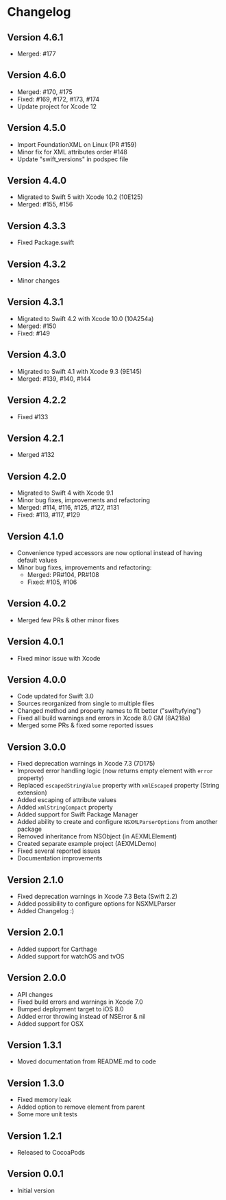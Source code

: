 # Changelog

## Version 4.6.1

- Merged: #177

## Version 4.6.0

- Merged: #170, #175
- Fixed: #169, #172, #173, #174
- Update project for Xcode 12

## Version 4.5.0

- Import FoundationXML on Linux (PR #159)
- Minor fix for XML attributes order #148
- Update "swift_versions" in podspec file

## Version 4.4.0

- Migrated to Swift 5 with Xcode 10.2 (10E125)
- Merged: #155, #156

## Version 4.3.3

- Fixed Package.swift

## Version 4.3.2

- Minor changes

## Version 4.3.1

- Migrated to Swift 4.2 with Xcode 10.0 (10A254a)
- Merged: #150
- Fixed: #149

## Version 4.3.0

- Migrated to Swift 4.1 with Xcode 9.3 (9E145)
- Merged: #139, #140, #144

## Version 4.2.2

- Fixed #133

## Version 4.2.1

- Merged #132

## Version 4.2.0

- Migrated to Swift 4 with Xcode 9.1
- Minor bug fixes, improvements and refactoring
- Merged: #114, #116, #125, #127, #131
- Fixed: #113, #117, #129

## Version 4.1.0

- Convenience typed accessors are now optional instead of having default values
- Minor bug fixes, improvements and refactoring: 
	- Merged: PR#104, PR#108
	- Fixed: #105, #106

## Version 4.0.2

- Merged few PRs & other minor fixes

## Version 4.0.1

- Fixed minor issue with Xcode

## Version 4.0.0

- Code updated for Swift 3.0
- Sources reorganized from single to multiple files
- Changed method and property names to fit better ("swiftyfying")
- Fixed all build warnings and errors in Xcode 8.0 GM (8A218a)
- Merged some PRs & fixed some reported issues

## Version 3.0.0

- Fixed deprecation warnings in Xcode 7.3 (7D175)
- Improved error handling logic (now returns empty element with `error` property)
- Replaced `escapedStringValue` property with `xmlEscaped` property (String extension)
- Added escaping of attribute values
- Added `xmlStringCompact` property
- Added support for Swift Package Manager
- Added ability to create and configure `NSXMLParserOptions` from another package
- Removed inheritance from NSObject (in AEXMLElement)
- Created separate example project (AEXMLDemo)
- Fixed several reported issues
- Documentation improvements

## Version 2.1.0

- Fixed deprecation warnings in Xcode 7.3 Beta (Swift 2.2)
- Added possibility to configure options for NSXMLParser
- Added Changelog :)

## Version 2.0.1

- Added support for Carthage
- Added support for watchOS and tvOS

## Version 2.0.0

- API changes
- Fixed build errors and warnings in Xcode 7.0
- Bumped deployment target to iOS 8.0
- Added error throwing instead of NSError & nil
- Added support for OSX

## Version 1.3.1

- Moved documentation from README.md to code

## Version 1.3.0

- Fixed memory leak
- Added option to remove element from parent
- Some more unit tests

## Version 1.2.1

- Released to CocoaPods

## Version 0.0.1

- Initial version
